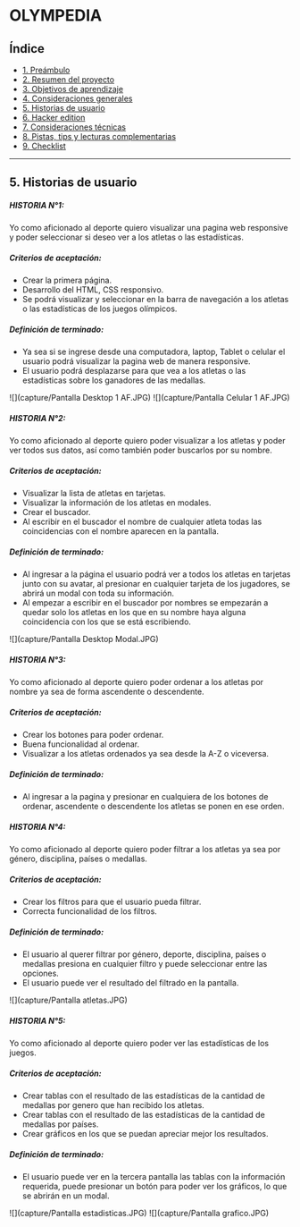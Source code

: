 # OLYMPEDIA

## Índice

* [1. Preámbulo](#1-preámbulo)
* [2. Resumen del proyecto](#2-resumen-del-proyecto)
* [3. Objetivos de aprendizaje](#3-objetivos-de-aprendizaje)
* [4. Consideraciones generales](#4-consideraciones-generales)
* [5. Historias de usuario](#5-historias-de-usuario)
* [6. Hacker edition](#6-hacker-edition)
* [7. Consideraciones técnicas](#7-consideraciones-técnicas)
* [8. Pistas, tips y lecturas complementarias](#8-pistas-tips-y-lecturas-complementarias)
* [9. Checklist](#9-checklist)

***


## 5. Historias de usuario
##### HISTORIA N°1:
Yo como aficionado al deporte quiero visualizar una pagina web responsive y poder seleccionar si deseo ver a los atletas o las estadísticas.

##### Criterios de aceptación:
- Crear la primera página.
- Desarrollo del HTML, CSS responsivo.
- Se podrá visualizar y seleccionar en la barra de navegación a los atletas o las estadísticas de los juegos olímpicos.

##### Definición de terminado:
- Ya sea si se ingrese desde una computadora, laptop, Tablet o celular el usuario podrá visualizar la pagina web de manera responsive.
- El usuario podrá desplazarse para que vea a los atletas o las estadísticas sobre los ganadores de las medallas.

![](capture/Pantalla Desktop 1 AF.JPG)
![](capture/Pantalla Celular 1 AF.JPG)

##### HISTORIA N°2:
Yo como aficionado al deporte quiero poder visualizar a los atletas y poder ver todos sus datos, así como también poder buscarlos por su nombre.

##### Criterios de aceptación:
- Visualizar la lista de atletas en tarjetas.
- Visualizar la información de los atletas en modales.
- Crear el buscador.
- Al escribir en el buscador el nombre de cualquier atleta todas las coincidencias con el nombre aparecen en la pantalla.

##### Definición de terminado:
- Al ingresar a la página el usuario podrá ver a todos los atletas en tarjetas junto con su avatar, al presionar en cualquier tarjeta de los jugadores, se abrirá un modal con toda su información.
- Al empezar a escribir en el buscador por nombres se empezarán a quedar solo los atletas en los que en su nombre haya alguna coincidencia con los que se está escribiendo.

![](capture/Pantalla Desktop Modal.JPG)

##### HISTORIA N°3:
Yo como aficionado al deporte quiero poder ordenar a los atletas por nombre ya sea de forma ascendente o descendente.

##### Criterios de aceptación:
- Crear los botones para poder ordenar.
- Buena funcionalidad al ordenar.
- Visualizar a los atletas ordenados ya sea desde la A-Z o viceversa.

##### Definición de terminado:
- Al ingresar a la pagina y presionar en cualquiera de los botones de ordenar, ascendente o descendente los atletas se ponen en ese orden.

##### HISTORIA N°4:
Yo como aficionado al deporte quiero poder filtrar a los atletas ya sea por género, disciplina, países o medallas.

##### Criterios de aceptación:
- Crear los filtros para que el usuario pueda filtrar.
- Correcta funcionalidad de los filtros.

##### Definición de terminado:
- El usuario al querer filtrar por género, deporte, disciplina, países o medallas presiona en cualquier filtro y puede seleccionar entre las opciones.
- El usuario puede ver el resultado del filtrado en la pantalla.

![](capture/Pantalla atletas.JPG)

##### HISTORIA N°5:
Yo como aficionado al deporte quiero poder ver las estadísticas de los juegos.

##### Criterios de aceptación:
- Crear tablas con el resultado de las estadísticas de la cantidad de medallas por genero que han recibido los atletas.
- Crear tablas con el resultado de las estadísticas de la cantidad de medallas por países.
- Crear gráficos en los que se puedan apreciar mejor los resultados.

##### Definición de terminado:
- El usuario puede ver en la tercera pantalla las tablas con la información requerida, puede presionar un botón para poder ver los gráficos, lo que se abrirán en un modal.

![](capture/Pantalla estadisticas.JPG)
![](capture/Pantalla grafico.JPG)




